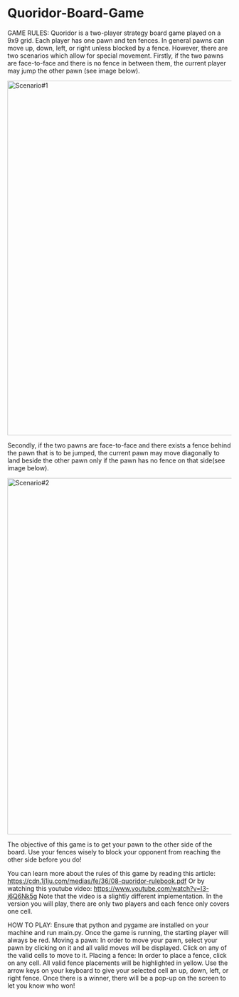 # Quoridor-Board-Game

GAME RULES:
Quoridor is a two-player strategy board game played on a 9x9 grid. Each player has one pawn and ten fences. 
In general pawns can move up, down, left, or right unless blocked by a fence. However, there are two scenarios which allow for special movement. Firstly, if the two pawns are face-to-face and there is no fence in between them, the current player may jump the other pawn (see image below).

<img width="796" alt="Scenario#1" src="https://user-images.githubusercontent.com/81662359/184799749-162c9e80-8506-4f3c-b0c5-aaaa11a1f2cb.png">

Secondly, if the two pawns are face-to-face and there exists a fence behind the pawn that is to be jumped, the current pawn may move diagonally to land beside the other pawn only if the pawn has no fence on that side(see image below). 

<img width="800" alt="Scenario#2" src="https://user-images.githubusercontent.com/81662359/184799840-dce9c614-a809-4a03-a773-38d763f69b1a.png">


The objective of this game is to get your pawn to the other side of the board. Use your fences wisely to block your opponent from reaching the other side before you do! 

You can learn more about the rules of this game by reading this article: https://cdn.1j1ju.com/medias/fe/36/08-quoridor-rulebook.pdf
Or by watching this youtube video: https://www.youtube.com/watch?v=I3-j6Q6Nk5g
Note that the video is a slightly different implementation. In the version you will play, there are only two players and each fence only covers one     cell.  

HOW TO PLAY:
Ensure that python and pygame are installed on your machine and run main.py.
Once the game is running, the starting player will always be red. 
Moving a pawn: In order to move your pawn, select your pawn by clicking on it and all valid moves will be displayed. Click on any of the valid cells to move to it. 
Placing a fence: In order to place a fence, click on any cell. All valid fence placements will be highlighted in yellow. Use the arrow keys on your keyboard to give your selected cell an up, down, left, or right fence. 
Once there is a winner, there will be a pop-up on the screen to let you know who won! 
